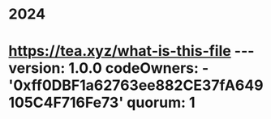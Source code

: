 # 2024
# https://tea.xyz/what-is-this-file --- version: 1.0.0 codeOwners:   - '0xff0DBF1a62763ee882CE37fA649105C4F716Fe73' quorum: 1

